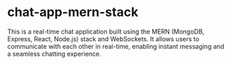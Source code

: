 # chat-app-mern-stack
This is a real-time chat application built using the MERN (MongoDB, Express, React, Node.js) stack and WebSockets. It allows users to communicate with each other in real-time, enabling instant messaging and a seamless chatting experience.
